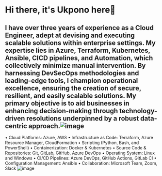 # Hi there, it's Ukpono here👋
## I have over three years of experience as a Cloud Engineer, adept at devising and executing scalable solutions within enterprise settings. My expertise lies in Azure, Terraform, Kubernetes, Ansible, CICD pipelines, and Automation, which collectively minimize manual intervention. By harnessing DevSecOps methodologies and leading-edge tools, I champion operational excellence, ensuring the creation of secure, resilient, and easily scalable solutions. My primary objective is to aid businesses in enhancing decision-making through technology-driven resolutions underpinned by a robust data-centric approach.![image](https://github.com/ukponoobott/ukponoobott/assets/37601569/c191351c-00e5-4f58-8c1f-226d1f053c5c)

•	Cloud Platforms: Azure, AWS
•	Infrastructure as Code: Terraform, Azure Resource Manager, CloudFormation
•	Scripting (Python, Bash, and PowerShell)
•	Containerization: Docker & Kubernetes
•	Source Code & Repositories: Git, GitLab, GitHub, Azure DevOps
•	Operating System: Linux and Windows
•	CI/CD Pipelines: Azure DevOps, GitHub Actions, GitLab CI
•	Configuration Management: Ansible
•	Collaboration: Microsoft Team, Zoom, Slack
![image](https://github.com/ukponoobott/ukponoobott/assets/37601569/2247032a-6626-4064-96db-7aba62e75674)

<!--
**ukponoobott/ukponoobott** is a ✨ _special_ ✨ repository because its `README.md` (this file) appears on your GitHub profile.

Here are some ideas to get you started:

- 🔭 I’m currently working on ...
- 🌱 I’m currently learning ...
- 👯 I’m looking to collaborate on ...
- 🤔 I’m looking for help with ...
- 💬 Ask me about ...
- 📫 How to reach me: ...
- 😄 Pronouns: ...
- ⚡ Fun fact: ...
-->
